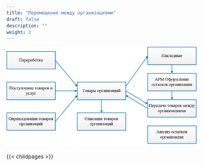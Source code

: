 ```yaml
---
title: "Перемещение между организациями"
draft: false
description: ""
weight: 3
---
```


[![1][1]][1]

[1]: 1.png

{{< childpages >}}
